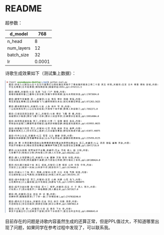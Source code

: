 # README

超参数：

| d_model | 768 |
| --- | --- |
| n_head | 8 |
| num_layers | 12 |
| batch_size | 32 |
| lr | 0.0001 |

诗歌生成效果如下（测试集上数据）：

![截屏2023-12-01 11.15.00.png](test.png)

目前存在的问题是诗歌内容虽然生成的还算正常，但是PPL值过大，不知道哪里出现了问题，如果同学在参考过程中发现了，可以联系我。
